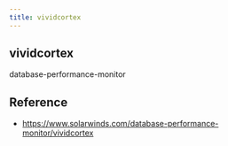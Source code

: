 ```yaml
---
title: vividcortex
---
```


## vividcortex
database-performance-monitor

## Reference
- https://www.solarwinds.com/database-performance-monitor/vividcortex
